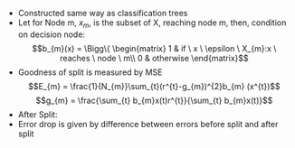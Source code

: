 - Constructed same way as classification trees
- Let for Node m, $x_{m}$, is the subset of X, reaching node m, then, condition on decision node:
$$b_{m}(x) = \Bigg\{ \begin{matrix}
1 &  if \ x \ \epsilon \ X_{m}:x \ reaches \ node \ m\\
0 & otherwise
\end{matrix}$$
- Goodness of split is measured by MSE
$$E_{m} = \frac{1}{N_{m}}\sum_{t}(r^{t}-g_{m})^{2}b_{m} (x^{t})$$
$$g_{m} = \frac{\sum_{t} b_{m}x(t)r^{t}}{\sum_{t} b_{m}x(t)}$$
- After Split:
- Error drop is given by difference between errors before split and after split